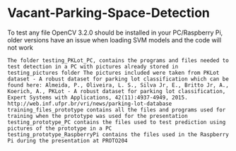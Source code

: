 # Vacant-Parking-Space-Detection
To test any file OpenCV 3.2.0 should be installed in your PC/Raspberry Pi, older versions have an issue when loading SVM models and the code will not work

    The folder testing_PKLot_PC, contains the programs and files needed to test detection in a PC with pictures already stored in testing_pictures folder The pictures included were taken from PKLot dataset - A robust dataset for parking lot classification which can be found here: Almeida, P., Oliveira, L. S., Silva Jr, E., Britto Jr, A., Koerich, A., PKLot - A robust dataset for parking lot classification, Expert Systems with Applications, 42(11):4937-4949, 2015. http://web.inf.ufpr.br/vri/news/parking-lot-database
    training_files_prototype contains all the files and programs used for training when the prototype was used for the presentation
    testing_prototype_PC contains the files used to test prediction using pictures of the prototype in a PC
    testing_prototype_RaspberryPi contains the files used in the Raspberry Pi during the presentation at PROTO204
